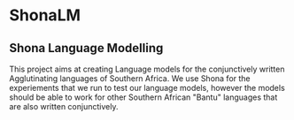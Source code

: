# ShonaLM
## Shona Language Modelling

This project aims at creating Language models for the conjunctively written Agglutinating languages of Southern Africa. We use Shona for the experiements that we run to test our language models, however the models should be able to work for other Southern African "Bantu" languages that are also written conjunctively.
